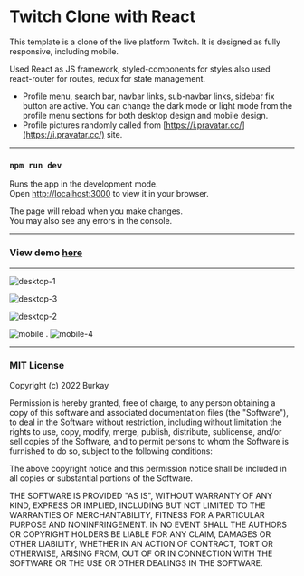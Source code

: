# Twitch Clone with React

This template is a clone of the live platform Twitch. It is designed as fully responsive, including mobile. 

Used React as JS framework, styled-components for styles also used react-router for routes, redux for state management. 

- Profile menu, search bar, navbar links, sub-navbar links, sidebar fix button are active. You can change the dark mode or light mode from the profile menu sections for both desktop design and mobile design.
- Profile pictures randomly called from [https://i.pravatar.cc/](https://i.pravatar.cc/) site.

---

### `npm run dev`

Runs the app in the development mode.\
Open [http://localhost:3000](http://localhost:3000) to view it in your browser.

The page will reload when you make changes.\
You may also see any errors in the console.

---

### View demo [here](https://bayirdan.github.io/twitch-clone/)

---

![desktop-1](https://user-images.githubusercontent.com/82668865/161026132-eb3be8b8-4f8b-4f84-8a8c-c4e42eebc89a.png)

![desktop-3](https://user-images.githubusercontent.com/82668865/161026682-5bf127be-9320-4552-8918-95c79c4afaac.png)

![desktop-2](https://user-images.githubusercontent.com/82668865/161026474-49899377-7f13-4b7b-a9be-0b81c8854288.png)

![mobile](https://user-images.githubusercontent.com/82668865/161023858-0a4bc6cc-7d7e-482b-add3-c29adb09ac16.png) . ![mobile-4](https://user-images.githubusercontent.com/82668865/161025097-e277bb57-c784-47b9-93c3-940f380f57cd.png) 

---

### MIT License

Copyright (c) 2022 Burkay

Permission is hereby granted, free of charge, to any person obtaining a copy
of this software and associated documentation files (the "Software"), to deal
in the Software without restriction, including without limitation the rights
to use, copy, modify, merge, publish, distribute, sublicense, and/or sell
copies of the Software, and to permit persons to whom the Software is
furnished to do so, subject to the following conditions:

The above copyright notice and this permission notice shall be included in all
copies or substantial portions of the Software.

THE SOFTWARE IS PROVIDED "AS IS", WITHOUT WARRANTY OF ANY KIND, EXPRESS OR
IMPLIED, INCLUDING BUT NOT LIMITED TO THE WARRANTIES OF MERCHANTABILITY,
FITNESS FOR A PARTICULAR PURPOSE AND NONINFRINGEMENT. IN NO EVENT SHALL THE
AUTHORS OR COPYRIGHT HOLDERS BE LIABLE FOR ANY CLAIM, DAMAGES OR OTHER
LIABILITY, WHETHER IN AN ACTION OF CONTRACT, TORT OR OTHERWISE, ARISING FROM,
OUT OF OR IN CONNECTION WITH THE SOFTWARE OR THE USE OR OTHER DEALINGS IN THE
SOFTWARE.
